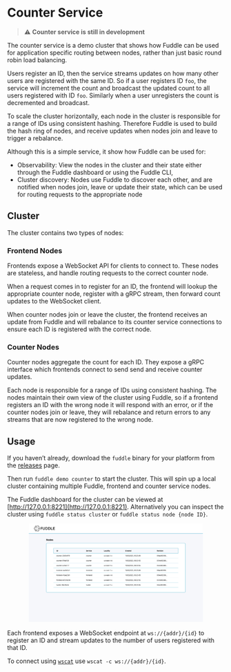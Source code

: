 # Counter Service

> :warning: **Counter service is still in development**

The counter service is a demo cluster that shows how Fuddle can be used for
application specific routing between nodes, rather than just basic round robin
load balancing.

Users register an ID, then the service streams updates on how many other users
are registered with the same ID. So if a user registers ID `foo`, the service
will increment the count and broadcast the updated count to all users registered
with ID `foo`. Similarly when a user unregisters the count is decremented and
broadcast.

To scale the cluster horizontally, each node in the cluster is responsible for a
range of IDs using consistent hashing. Therefore Fuddle is used to build the
hash ring of nodes, and receive updates when nodes join and leave to trigger a
rebalance.

Although this is a simple service, it show how Fuddle can be used for:
* Observability: View the nodes in the cluster and their state either through
the Fuddle dashboard or using the Fuddle CLI,
* Cluster discovery: Nodes use Fuddle to discover each other, and are notified
when nodes join, leave or update their state, which can be used for routing
requests to the appropriate node

## Cluster
The cluster contains two types of nodes:

### Frontend Nodes
Frontends expose a WebSocket API for clients to connect to. These nodes are
stateless, and handle routing requests to the correct counter node.

When a request comes in to register for an ID, the frontend will lookup the
appropriate counter node, register with a gRPC stream, then forward count
updates to the WebSocket client.

When counter nodes join or leave the cluster, the frontend receives an update
from Fuddle and will rebalance to its counter service connections to ensure each
ID is registered with the correct node.

### Counter Nodes
Counter nodes aggregate the count for each ID. They expose a gRPC interface
which frontends connect to send send and receive counter updates.

Each node is responsible for a range of IDs using consistent hashing. The nodes
maintain their own view of the cluster using Fuddle, so if a frontend registers
an ID with the wrong node it will respond with an error, or if the counter nodes
join or leave, they will rebalance and return errors to any streams that are now
registered to the wrong node.

## Usage
If you haven’t already, download the `fuddle` binary for your platform from the
[releases](https://github.com/andydunstall/fuddle/releases) page.

Then run `fuddle demo counter` to start the cluster. This will spin up a local
cluster containing multiple Fuddle, frontend and counter service nodes.

The Fuddle dashboard for the cluster can be viewed at
[http://127.0.0.1:8221](http://127.0.0.1:8221). Alternatively you can inspect
the cluster using `fuddle status cluster` or `fuddle status node {node ID}`.

<p align="center">
  <img src='../../assets/images/counter-service-dashboard.png?raw=true' width='80%'>
</p>

Each frontend exposes a WebSocket endpoint at `ws://{addr}/{id}` to register an
ID and stream updates to the number of users registered with that ID.

To connect using [`wscat`](https://www.npmjs.com/package/wscat) use
`wscat -c ws://{addr}/{id}`.
